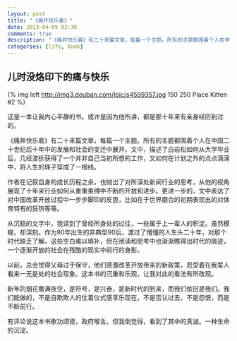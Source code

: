 ```yaml
---
layout: post
title: "《痛并快乐着》"
date: 2013-04-05 02:30
comments: true
description: "《痛并快乐着》有二十来篇文章，每篇一个主题。所有的主题都围着个人在中国二十世纪后十年中的发展和社会的变迁中展开。文中，描述了白岩松如何从大学毕业后，几经波折获得了一个并非自己当初所想的工作，又如何在计划之外的点点滴滴中，将人生的珠子穿成了一根线。"
categories: [life, book]
---
```


儿时没烙印下的痛与快乐
---

{% img left http://img3.douban.com/lpic/s4599357.jpg 150 250 Place Kitten #2 %}

这是一本让我内心平静的书。或许是因为他所讲，都是那十年来有亲身经历到过的。

《痛并快乐着》有二十来篇文章，每篇一个主题。所有的主题都围着个人在中国二十世纪后十年中的发展和社会的变迁中展开。文中，描述了白岩松如何从大学毕业后，几经波折获得了一个并非自己当初所想的工作，又如何在计划之外的点点滴滴中，将人生的珠子穿成了一根线。
<!--more-->
作者在记叙自身的成长历程之余，也抛出了对所深处新闻行业的思考，从他的视角展现了十年来行业如何从重重束缚中不断的开放和进步。更进一步的，文中表达了对中国改革开放过程中一步步脚印的反思，比如在于世界磨合的初期表现出的对体育特有的狂热等等。

从沉稳的文字中，我读到了曾经所身处的过往，一些属于上一辈人的积淀。虽然模糊，却深刻。作为90年出生的非典型90后，渡过了懵懂的人生头二十年，对那个时代缺乏了解。这些空白难以填补，但在阅读和思考中也渐渐瞧得出时代的痕迹，一个逐渐开放的社会在残酷的现实中前行的身影。 

以前，总会觉得父母过于保守，他们感激改革开放带来的新政策，忍受着在我辈人看来一无是处的社会现象。这本书的沉重和乐观，让我对此的看法有所改观。 

新年的烟花撒满夜空，是符号，是兴奋，是新时代的到来，而我们依旧是我们。我们能做的，不是自欺欺人的仗着仪式感享乐现在，不是否认过去，不是怨恨，而是不断前行。 

有评论说这本书歌功颂德，政府喉舌。但我倒觉得，看到了其中的真诚。一种生命的沉淀。 